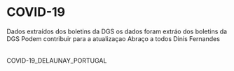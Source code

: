 # COVID-19
Dados extraídos dos boletins da DGS
os dados  foram extráo dos  boletins da DGS
Podem contribuir  para a atualizaçao
Abraço a todos
Dinis Fernandes
######
COVID-19_DELAUNAY_PORTUGAL

